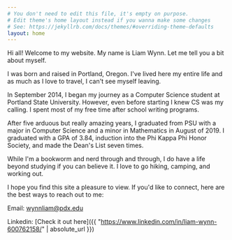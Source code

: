 ```yaml
---
# You don't need to edit this file, it's empty on purpose.
# Edit theme's home layout instead if you wanna make some changes
# See: https://jekyllrb.com/docs/themes/#overriding-theme-defaults
layout: home
---
```


Hi all! Welcome to my website. My name is Liam Wynn. Let me tell you a bit about myself.

I was born and raised in Portland, Oregon. I've lived here my entire life and as much as I
love to travel, I can't see myself leaving.

In September 2014, I began my journey as a Computer Science student at Portland State University.
However, even before starting I knew CS was my calling. I spent most of my free time after school
writing programs.

After five arduous but really amazing years, I graduated from PSU with a major in Computer Science
and a minor in Mathematics in August of 2019. I graduated with a GPA of 3.84, induction into the Phi Kappa Phi Honor Society,
and made the Dean's List seven times.

While I'm a bookworm and nerd through and through, I do have a life beyond studying if you can believe
it. I love to go hiking, camping, and working out.

I hope you find this site a pleasure to view. If you'd like to connect, here are the best ways to reach out to me:

Email: wynnliam@pdx.edu

Linkedin: [Check it out here]({{ "https://www.linkedin.com/in/liam-wynn-600762158/" | absolute_url }})
